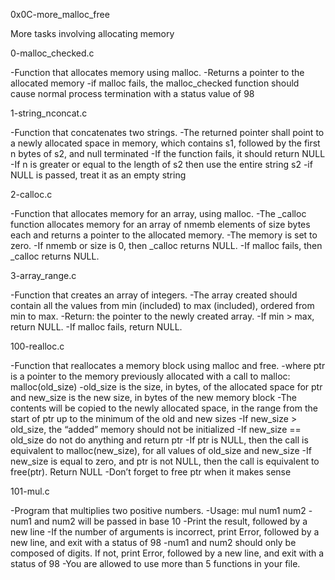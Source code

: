 0x0C-more_malloc_free

More tasks involving allocating memory

0-malloc_checked.c

-Function that allocates memory using malloc. -Returns a pointer to the allocated memory -if malloc fails, the malloc_checked function should cause normal process termination with a status value of 98

1-string_nconcat.c

-Function that concatenates two strings. -The returned pointer shall point to a newly allocated space in memory, which contains s1, followed by the first n bytes of s2, and null terminated -If the function fails, it should return NULL -If n is greater or equal to the length of s2 then use the entire string s2 -if NULL is passed, treat it as an empty string

2-calloc.c

-Function that allocates memory for an array, using malloc. -The _calloc function allocates memory for an array of nmemb elements of size bytes each and returns a pointer to the allocated memory. -The memory is set to zero. -If nmemb or size is 0, then _calloc returns NULL. -If malloc fails, then _calloc returns NULL.

3-array_range.c

-Function that creates an array of integers. -The array created should contain all the values from min (included) to max (included), ordered from min to max. -Return: the pointer to the newly created array. -If min > max, return NULL. -If malloc fails, return NULL.

100-realloc.c

-Function that reallocates a memory block using malloc and free. -where ptr is a pointer to the memory previously allocated with a call to malloc: malloc(old_size) -old_size is the size, in bytes, of the allocated space for ptr and new_size is the new size, in bytes of the new memory block -The contents will be copied to the newly allocated space, in the range from the start of ptr up to the minimum of the old and new sizes -If new_size > old_size, the “added” memory should not be initialized -If new_size == old_size do not do anything and return ptr -If ptr is NULL, then the call is equivalent to malloc(new_size), for all values of old_size and new_size -If new_size is equal to zero, and ptr is not NULL, then the call is equivalent to free(ptr). Return NULL -Don’t forget to free ptr when it makes sense

101-mul.c

-Program that multiplies two positive numbers. -Usage: mul num1 num2 -num1 and num2 will be passed in base 10 -Print the result, followed by a new line -If the number of arguments is incorrect, print Error, followed by a new line, and exit with a status of 98 -num1 and num2 should only be composed of digits. If not, print Error, followed by a new line, and exit with a status of 98 -You are allowed to use more than 5 functions in your file.
